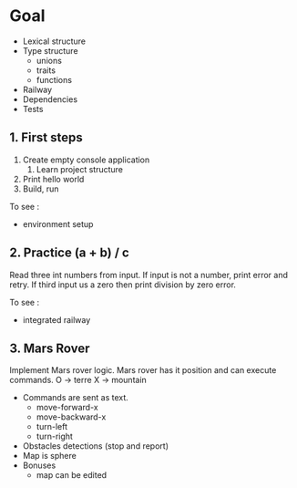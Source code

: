 # Goal
* Lexical structure
* Type structure 
    * unions
    * traits
    * functions
* Railway
* Dependencies
* Tests




## 1. First steps
1. Create empty console application
    1. Learn project structure
2. Print hello world
3. Build, run

To see :
* environment setup

## 2. Practice (a + b) / c
Read three int numbers from input.
If input is not a number, print error and retry.
If third input us a zero then print division by zero error.

To see :
* integrated railway

## 3. Mars Rover
Implement Mars rover logic. 
Mars rover has it position and can execute commands.
O -> terre
X -> mountain
* Commands are sent as text.
    * move-forward-x
    * move-backward-x
    * turn-left
    * turn-right
* Obstacles detections (stop and report)
* Map is sphere
* Bonuses
    * map can be edited  